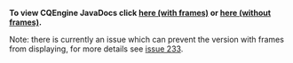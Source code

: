 **To view CQEngine JavaDocs click [here (with frames)](http://htmlpreview.github.io/?http://raw.githubusercontent.com/npgall/cqengine/master/documentation/javadoc/apidocs/index.html) or [here (without frames)](http://htmlpreview.github.io/?http://raw.githubusercontent.com/npgall/cqengine/master/documentation/javadoc/apidocs/overview-summary.html).**

Note: there is currently an issue which can prevent the version with frames from displaying, for more details see [issue 233](https://github.com/npgall/cqengine/issues/233).
